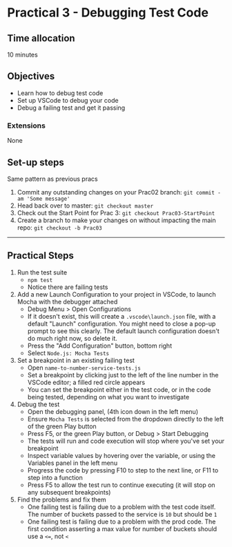 # Practical 3 - Debugging Test Code

## Time allocation
10 minutes

## Objectives
* Learn how to debug test code
* Set up VSCode to debug your code
* Debug a failing test and get it passing

### Extensions
None

## Set-up steps
Same pattern as previous pracs
1. Commit any outstanding changes on your Prac02 branch: `git commit -am 'Some message'`
1. Head back over to master: `git checkout master`
1. Check out the Start Point for Prac 3: `git checkout Prac03-StartPoint`
1. Create a branch to make your changes on without impacting the main repo: `git checkout -b Prac03`

---

## Practical Steps
1. Run the test suite
    - `npm test`
    - Notice there are failing tests
1. Add a new Launch Configuration to your project in VSCode, to launch Mocha with the debugger attached
    - Debug Menu > Open Configurations
    - If it doesn't exist, this will create a `.vscode\launch.json` file, with a default "Launch" configuration. You might need to close a pop-up prompt to see this clearly. The default launch configuration doesn't do much right now, so delete it.
    - Press the "Add Configuration" button, bottom right
    - Select `Node.js: Mocha Tests`
1. Set a breakpoint in an existing failing test
    - Open `name-to-number-service-tests.js`
    - Set a breakpoint by clicking just to the left of the line number in the VSCode editor; a filled red circle appears
    - You can set the breakpoint either in the test code, or in the code being tested, depending on what you want to investigate
1. Debug the test
    - Open the debugging panel, (4th icon down in the left menu)
    - Ensure `Mocha Tests` is selected from the dropdown directly to the left of the green Play button
    - Press F5, or the green Play button, or Debug > Start Debugging
    - The tests will run and code execution will stop where you've set your breakpoint
    - Inspect variable values by hovering over the variable, or using the Variables panel in the left menu
    - Progress the code by pressing F10 to step to the next line, or F11 to step into a function
    - Press F5 to allow the test run to continue executing (it will stop on any subsequent breakpoints)
1. Find the problems and fix them
    - One failing test is failing due to a problem with the test code itself. The number of buckets passed to the service is `10` but should be `1`
    - One failing test is failing due to a problem with the prod code. The first condition asserting a max value for number of buckets should use a `<=`, not `<`